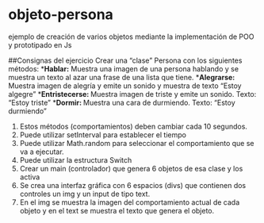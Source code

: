 # objeto-persona
ejemplo de creación de varios objetos mediante la implementación de POO y prototipado en Js

##Consignas del ejercicio
Crear una “clase” Persona con los siguientes métodos:
*<strong>Hablar:</strong> Muestra una imagen de una persona hablando y se muestra un texto al azar una frase de una lista que tiene.
*<strong>Alegrarse:</strong> Muestra imagen de alegría y emite un sonido y muestra de texto “Estoy algegre”
*<strong>Entristecerse: </strong>Muestra imagen de triste y emite un sonido. Texto: “Estoy triste”
*<strong>Dormir: </strong>Muestra una cara de durmiendo. Texto: “Estoy durmiendo”
1. Estos métodos (comportamientos) deben cambiar cada 10 segundos.
2. Puede utilizar setInterval para establecer el tiempo
3. Puede utilizar Math.random para seleccionar el comportamiento que se va a ejecutar.
4. Puede utilizar la estructura Switch
5. Crear un main (controlador) que genera 6 objetos de esa clase y los activa
6. Se crea una interfaz gráfica con 6 espacios (divs) que contienen dos controles un img y un input de tipo text.
7. En el img se muestra la imagen del comportamiento actual de cada objeto y en el text se muestra el texto que genera el objeto.
